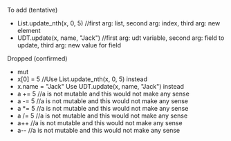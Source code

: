 To add (tentative)
- List.update_nth(x, 0, 5) //first arg: list, second arg: index, third arg: new element
- UDT.update(x, name, "Jack") //first arg: udt variable, second arg: field to update, third arg: new value for field



Dropped (confirmed)
- mut
- x[0] = 5 //Use List.update_nth(x, 0, 5) instead
- x.name = "Jack" Use UDT.update(x, name, "Jack") instead
- a += 5 //a is not mutable and this would not make any sense
- a -= 5 //a is not mutable and this would not make any sense
- a *= 5 //a is not mutable and this would not make any sense
- a /= 5 //a is not mutable and this would not make any sense
- a++ //a is not mutable and this would not make any sense
- a-- //a is not mutable and this would not make any sense
